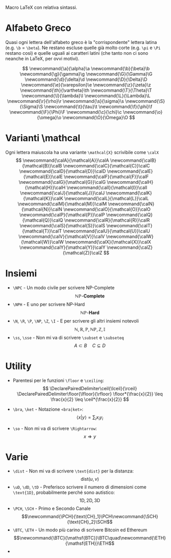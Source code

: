 
Macro LaTeX con relativa sintassi.

# Alfabeto Greco

Quasi ogni lettera dell'alfabeto greco è la "corrispondente" lettera latina (e.g. `\b` = `\beta`). Ne restano escluse quelle già molto corte (e.g. `\pi` e `\Pi` restano così) e quelle uguali ai caratteri latini (che tanto non ci sono neanche in LaTeX, per ovvi motivi).

$$
\newcommand{\a}{\alpha}\a
\newcommand{\b}{\beta}\b
\newcommand{\g}{\gamma}\g
\newcommand{\G}{\Gamma}\G
\newcommand{\d}{\delta}\d
\newcommand{\D}{\Delta}\D
\newcommand{\e}{\varepsilon}\e
\newcommand{\z}{\zeta}\z
\newcommand{\th}{\vartheta}\th
\newcommand{\T}{\Theta}\T
\newcommand{\l}{\lambda}\l
\newcommand{\L}{\Lambda}\L
\newcommand{\r}{\rho}\r
\newcommand{\s}{\sigma}\s
\newcommand{\S}{\Sigma}\S
\newcommand{\t}{\tau}\t
\newcommand{\f}{\phi}\f
\newcommand{\F}{\Phi}\F
\newcommand{\c}{\chi}\c
\newcommand{\o}{\omega}\o
\newcommand{\O}{\Omega}\O
$$

# Varianti \mathcal

Ogni lettera maiuscola ha una variante `\mathcal{X}` scrivibile come `\calX`
$$
\newcommand{\calA}{\mathcal{A}}\calA
\newcommand{\calB}{\mathcal{B}}\calB
\newcommand{\calC}{\mathcal{C}}\calC
\newcommand{\calD}{\mathcal{D}}\calD
\newcommand{\calE}{\mathcal{E}}\calE
\newcommand{\calF}{\mathcal{F}}\calF
\newcommand{\calG}{\mathcal{G}}\calG
\newcommand{\calH}{\mathcal{H}}\calH
\newcommand{\calI}{\mathcal{I}}\calI
\newcommand{\calJ}{\mathcal{J}}\calJ
\newcommand{\calK}{\mathcal{K}}\calK
\newcommand{\calL}{\mathcal{L}}\calL
\newcommand{\calM}{\mathcal{M}}\calM
\newcommand{\calN}{\mathcal{N}}\calN
\newcommand{\calO}{\mathcal{O}}\calO
\newcommand{\calP}{\mathcal{P}}\calP
\newcommand{\calQ}{\mathcal{Q}}\calQ
\newcommand{\calR}{\mathcal{R}}\calR
\newcommand{\calS}{\mathcal{S}}\calS
\newcommand{\calT}{\mathcal{T}}\calT
\newcommand{\calU}{\mathcal{U}}\calU
\newcommand{\calV}{\mathcal{V}}\calV
\newcommand{\calW}{\mathcal{W}}\calW
\newcommand{\calX}{\mathcal{X}}\calX
\newcommand{\calY}{\mathcal{Y}}\calY
\newcommand{\calZ}{\mathcal{Z}}\calZ
$$



# Insiemi

- `\NPC` - Un modo civile per scrivere NP-Complete$$\newcommand{\NPC}{\mathbb{NP}\text{-}\mathbf{Complete}}\NPC$$
- `\NPH` - E uno per scrivere NP-Hard$$\newcommand{\NPH}{\mathbb{NP}\text{-}\mathbf{Hard}}\NPH$$
- `\N`, `\R`, `\P`, `\NP`, `\Z`, `\I` - E per scrivere gli altri insiemi notevoli$$\newcommand{\N}{\mathbb{N}}\newcommand{\R}{\mathbb{R}}\newcommand{\P}{\mathbb{P}}\newcommand{\NP}{\mathbb{NP}}\newcommand{\Z}{\mathbb{Z}}\newcommand{\I}{\mathbb{I}}\N,\R,\P,\NP,\Z,\I$$
- `\ss`, `\sse` - Non mi va di scrivere `\subset` e `\subseteq`$$\newcommand{\ss}{\subset}\newcommand{\sse}{\subseteq}A\ss B\quad C\sse D$$

# Utility

- Parentesi per le funzioni `\floor` e `\ceiling`:$$
\DeclarePairedDelimiter\ceil{\lceil}{\rceil}
\DeclarePairedDelimiter\floor{\lfloor}{\rfloor}
    \floor*{\frac{x}{2}} \leq \frac{x}{2} \leq \ceil*{\frac{x}{2}}
$$
- `\bra`, `\ket` - Notazione `<bra|ket>`:$$\newcommand{\bra}{\langle}\newcommand{\ket}{\rangle}\bra x|y\ket = \sum_ix_iy_i$$

- `\so` - Non mi va di scrivere `\Rightarrow`:$$\newcommand{\so}{\Rightarrow}x\so y$$

# Varie

- `\dist` - Non mi va di scrivere `\text{dist}` per la distanza:$$\newcommand{\dist}{\text{dist}}\dist(u,v)$$
- `\uD`, `\dD`, `\tD` - Preferisco scrivere il numero di dimensioni come `\text{1D}`, probabilmente perché sono autistico:$$\newcommand{\uD}{\text{1D}}\newcommand{\dD}{\text{2D}}\newcommand{\tD}{\text{3D}}\uD,\,\dD,\,\tD$$
- `\PCH`, `\SCH` - Primo e Secondo Canale$$\newcommand{\PCH}{\text{CH}_1}\PCH\newcommand{\SCH}{\text{CH}_2}\SCH$$
- `\BTC`, `\ETH` - Un modo più carino di scrivere Bitcoin ed Ethereum$$\newcommand{\BTC}{\mathsf{BTC}}\BTC\quad\newcommand{\ETH}{\mathsf{ETH}}\ETH$$
- 